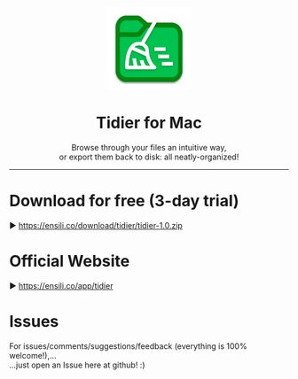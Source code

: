 <p align=center>
  <img height="150px" src="https://github.com/enSili-co/tidier/raw/main/images/logo.png"/>
</p>
<h1 align=center>Tidier for Mac</h1>
<p align=center>
  Browse through your files an intuitive way,<br>or export them back to disk: all neatly-organized!
</p>


---

# Download for free (3-day trial)

▶︎ https://ensili.co/download/tidier/tidier-1.0.zip

# Official Website

▶︎ https://ensili.co/app/tidier

# Issues

For issues/comments/suggestions/feedback (everything is 100% welcome!),...    
...just open an Issue here at github! :)
